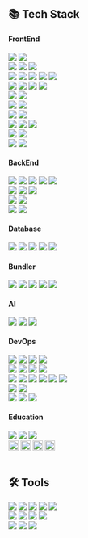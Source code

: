 ## 📚 Tech Stack

#### FrontEnd
<!-- HTML --><a href="https://html.spec.whatwg.org/"><img src="https://img.shields.io/badge/HTML5-E34F26?style=flat&logo=HTML5&logoColor=white" /></a>
<!-- PUG --><a href="https://pugjs.org"><img src="https://img.shields.io/badge/Pug-A86454?style=flat&logo=pug&logoColor=white" /></a>
<br />

<!-- CSS --><a href="https://www.w3.org/Style/CSS/"><img src="https://img.shields.io/badge/CSS3-1572B6?style=flat&logo=CSS3&logoColor=white" /></a>
<!-- SCSS --><a href="https://sass-lang.com"><img src="https://img.shields.io/badge/SCSS-CC6699?style=flat&logo=sass&logoColor=white" /></a>
<!-- Bootstrap --><a href="https://getbootstrap.com"><img src="https://img.shields.io/badge/Bootstrap-7952B3?style=flat&logo=Bootstrap&logoColor=white" /></a>
<br />

<!-- JavaScript --><a href="https://www.ecma-international.org/"><img src="https://img.shields.io/badge/JavaScript-F7DF1E?style=flat&logo=JavaScript&logoColor=white" /></a>
<!-- TypeScript --><a href="https://www.typescriptlang.org"><img src="https://img.shields.io/badge/TypeScript-3178C6?style=flat&logo=TypeScript&logoColor=white" /></a>
<!-- Canvas API --><a href="https://developer.mozilla.org/docs/Web/API/Canvas_API"><img src="https://img.shields.io/badge/Canvas-E72429?style=flat&logo=Canvas&logoColor=white" /></a>
<!-- Three.js --><a href="https://threejs.org/"><img src="https://img.shields.io/badge/Three.js-000000?style=flat&logo=Three.js&logoColor=white" /></a>
<!-- jQuery --><a href="https://jquery.com"><img src="https://img.shields.io/badge/jQuery-0769AD?style=flat&logo=jQuery&logoColor=white" /></a>
<br />

<!-- React --><a href="https://reactjs.org/"><img src="https://img.shields.io/badge/React-58B4CD?style=flat&logo=React&logoColor=white" /></a>
<!-- React Router --><a href="https://reactrouter.com"><img src="https://img.shields.io/badge/React_Router-CA4245?style=flat&logo=React%20router&logoColor=white" /></a>
<!-- React Query --><a href="https://tanstack.com/query/latest"><img src="https://img.shields.io/badge/React_Query-FF4154?style=flat&logo=React%20query&logoColor=white" /></a>
<!-- React Hook Form --><a href="https://react-hook-form.com"><img src="https://img.shields.io/badge/React_Hook_Form-EC5990?style=flat&logo=React%20hook%20form&logoColor=white" /></a>
<br />

<!-- Recoil --><a href="https://recoiljs.org"><img src="https://img.shields.io/badge/Recoil-3578E5?style=flat&logo=Recoil&logoColor=white" /></a>
<!-- Reducx --><a href="https://react-redux.js.org"><img src="https://img.shields.io/badge/Redux-764ABC?style=flat&logo=Redux&logoColor=white" /></a>
<br />

<!-- Styled Components --><a href="https://styled-components.com/"><img src="https://img.shields.io/badge/styled%20components-DB7093?style=flat&logo=Styled%20Components&logoColor=white" /></a>
<!-- Tailwind CSS --><a href="https://tailwindcss.com"><img src="https://img.shields.io/badge/Tailwind-06B6D4?style=flat&logo=tailwindcss&logoColor=white" /></a>
<br />

<!-- React Native --><a href="https://reactnative.dev/"><img src="https://img.shields.io/badge/React Native-58B4CD?style=flat&logo=React&logoColor=white" /></a>
<!-- Next.js --><a href="https://nextjs.org"><img src="https://img.shields.io/badge/Next.js-000000?style=flat&logo=Next.js&logoColor=white" /></a>
<br />

<!-- Vue.js --><a href="https://vuejs.org/"><img src="https://img.shields.io/badge/Vue.js-4FC08D?style=flat&logo=Vue.js&logoColor=white" /></a>
<!-- Vuex --><a href="https://vuex.vuejs.org"><img src="https://img.shields.io/badge/Vuex-33465B?style=flat&logo=Vue.js&logoColor=white" /></a>
<!-- Nuxt.js --><a href="https://nuxt.com"><img src="https://img.shields.io/badge/Nuxt.js-00DC82?style=flat&logo=Nuxt&logoColor=FFFFFF" /></a>
<br />

<!-- Svelte --><a href="https://svelte.dev/"><img src="https://img.shields.io/badge/Svelte-FF3E00?style=flat&logo=Svelte&logoColor=white" /></a>
<!-- Angular --><a href="https://angular.io/"><img src="https://img.shields.io/badge/Angular-DD0031?style=flat&logo=Angular&logoColor=white" /></a>	
<br />

<!-- Dart --><a href="https://dart.dev/"><img src="https://img.shields.io/badge/Dartk-0175C2?style=flat&logo=Dart&logoColor=white" /></a>
<!-- Flutter --><a href="https://flutter.dev/"><img src="https://img.shields.io/badge/Flutter-02569B?style=flat&logo=Flutter&logoColor=white" /></a>


#### BackEnd
<!-- Python --><a href="https://www.python.org/"><img src="https://img.shields.io/badge/Python-3776AB?style=flat&logo=Python&logoColor=white" /></a>
<!-- Django --><a href="https://www.djangoproject.com/"><img src="https://img.shields.io/badge/Django-092E20?style=flat&logo=Django&logoColor=white" /></a>
<!-- Flask --><a href="https://flask.palletsprojects.com/"><img src="https://img.shields.io/badge/Flask-000000?style=flat&logo=Flask&logoColor=white" /></a>
<!-- FastAPI --><a href="https://fastapi.tiangolo.com/"><img src="https://img.shields.io/badge/FastAPI-009688?style=flat&logo=FastAPI&logoColor=white" /></a>
<!-- Selenium --><a href="https://www.selenium.dev/"><img src="https://img.shields.io/badge/Selenium-43B02A?style=flat&logo=Selenium&logoColor=white" /></a>
<br />

<!-- Node.js --><a href="https://nodejs.org/"><img src="https://img.shields.io/badge/Node.js-5FA04E?style=flat&logo=Node.js&logoColor=white" /></a>
<!-- Express.js --><a href="https://expressjs.com/"><img src="https://img.shields.io/badge/Express-000000?style=flat&logo=Express&logoColor=white" /></a>
<!-- NestJS --><a href="https://nestjs.com/"><img src="https://img.shields.io/badge/NestJS-E0234E?style=flat&logo=Nestjs&logoColor=white" /></a>
<br />

<!-- C --><a href="https://devdocs.io/c/"><img src="https://img.shields.io/badge/C-A8B9CC?style=flat&logo=C&logoColor=white" /></a>
<!-- C++ --><a href="https://isocpp.org/"><img src="https://img.shields.io/badge/C++-00599C?style=flat&logo=C&logoColor=white" /></a>
<br />

<!-- Java --><a href="https://www.java.com/"><img src="https://img.shields.io/badge/Java-3D82A1?style=flat&logo=Conda-Forge&logoColor=white" /></a>
<!-- Spring --><a href="https://spring.io/"><img src="https://img.shields.io/badge/Spring-6DB33F?style=flat&logo=Spring&logoColor=white" /></a>

#### Database
<!-- MySQL --><a href="https://www.mysql.com/"><img src="https://img.shields.io/badge/MySQL-4479A1?style=flat&logo=MySQL&logoColor=white" /></a>
<!-- Sqlite --><a href="https://www.sqlite.com/"><img src="https://img.shields.io/badge/Sqlite-003B57?style=flat&logo=SQLite&logoColor=white" /></a>
<!-- MariaDB --><a href="https://mariadb.org/"><img src="https://img.shields.io/badge/MariaDB-BA7157?style=flat&logo=MariaDB&logoColor=white" /></a>
<!-- MongoDB --><a href="https://www.mongodb.com/"><img src="https://img.shields.io/badge/MongoDB-47A248?style=flat&logo=MongoDB&logoColor=white" /></a>
<!-- Oracle-db --><a href="https://www.oracle.com/database/"><img src="https://img.shields.io/badge/Oracle%20SQL-F80000?style=flat&logo=Oracle&logoColor=white" /></a>

#### Bundler
<!-- Webpack --><a href="https://webpack.js.org/"><img src="https://img.shields.io/badge/Webpack-324048?style=flat&logo=Webpack&logoColor=white" /></a>
<!-- Vite --><a href="https://vitejs.dev/"><img src="https://img.shields.io/badge/Vite-646CFF?style=flat&logo=Vite&logoColor=white" /></a>
<!-- Gulp --><a href="https://gulpjs.com/"><img src="https://img.shields.io/badge/Gulp-CF4647?style=flat&logo=Gulp&logoColor=white" /></a>
<!-- Create React App --><a href="https://create-react-app.dev/"><img src="https://img.shields.io/badge/Create%20React%20App-09D3AC?style=flat&logo=Create%20React%20App&logoColor=white" /></a>
<!-- PWA --><a href="https://web.dev/progressive-web-apps/"><img src="https://img.shields.io/badge/PWA-5A0FC8?style=flat&logo=PWA&logoColor=white" /></a>

#### AI
<!-- OpenAI --><a href="https://openai.com/"><img src="https://img.shields.io/badge/OpenAI-000000?style=flat&logo=openai&logoColor=white" /></a>
<!-- Lang Chain --><a href="https://www.langchain.com"><img src="https://img.shields.io/badge/Lang Chain-204544?style=flat&logo=langchain&logoColor=white" /></a>
<!-- Tensor Flow --><a href="https://www.tensorflow.org/"><img src="https://img.shields.io/badge/Tensor Flow-fe6f00?style=flat&logo=tensorflow&logoColor=white" /></a>
<br />

#### DevOps
<!-- Github --><a href="https://github.com/"><img src="https://img.shields.io/badge/GitHub-181717?style=flat&logo=GitHub&logoColor=white" /></a>
<!-- Replit --><a href="https://replit.com/"><img src="https://img.shields.io/badge/Replit-F26207?style=flat&logo=Replit&logoColor=white" /></a>
<!-- Netlify --><a href="https://www.netlify.com/"><img src="https://img.shields.io/badge/netlify-1EC0B1?style=flat&logo=Netlify&logoColor=white" /></a>
<!-- Vercel --><a href="https://vercel.com/"><img src="https://img.shields.io/badge/Vercel-000000?style=flat&logo=Vercel&logoColor=white" /></a>
<br />

<!-- Apache --><a href="https://httpd.apache.org/"><img src="https://img.shields.io/badge/Apache-D32E35?style=flat&logo=Apache&logoColor=white" /></a>
<!-- NGINX --><a href="https://www.nginx.com/"><img src="https://img.shields.io/badge/NGINX-009639?style=flat&logo=NGINX&logoColor=white" /></a>
<!-- Tomcat --><a href="https://tomcat.apache.org/"><img src="https://img.shields.io/badge/Tomcat-F8DC75?style=flat&logo=ApacheTomcat&logoColor=black" /></a>
<!-- IIS --><a href="https://www.iis.net/"><img src="https://img.shields.io/badge/IIS-053E54?style=flat&logo=Microsoft&logoColor=white" /></a>
<br />

<!-- Debian --><a href="https://www.debian.org/"><img src="https://img.shields.io/badge/Debian-A81D33?style=flat&logo=debian&logoColor=White" /></a>
<!-- Ubuntu --><a href="https://ubuntu.com/"><img src="https://img.shields.io/badge/Ubuntu-E95420?style=flat&logo=Ubuntu&logoColor=FFFFFF" /></a>
<!-- Redhat --><a href="https://www.redhat.com/"><img src="https://img.shields.io/badge/Redhat-EE0000?style=flat&logo=Redhat&logoColor=White" /></a>
<!-- Suse --><a href="https://www.suse.com/"><img src="https://img.shields.io/badge/SUSE-0C322C?style=flat&logo=suse&logoColor=White" /></a>
<!-- Kali Linux --><a href="https://www.kali.org/"><img src="https://img.shields.io/badge/Kali%20Linux-FFFFFF?style=flat&logo=kalilinux&logoColor=White" /></a>
<!-- Oracle Linux --><a href="https://www.oracle.com/linux/"><img src="https://img.shields.io/badge/Oracle Linux-F80000?style=flat&logo=Oracle&logoColor=white" /></a>
<br />

<!-- Docker --><a href="https://www.docker.com/"><img src="https://img.shields.io/badge/Docker-2496ED?style=flat&logo=Docker&logoColor=white" /></a>
<!-- Kubernetes --><a href="https://kubernetes.io/"><img src="https://img.shields.io/badge/Kubernetes-326CE5?style=flat&logo=Kubernetes&logoColor=white" /></a>
<br />

<!-- Firebase --><a href="https://firebase.google.com"/><img src="https://img.shields.io/badge/Firebase-DD2C00?style=flat&logo=Firebase&logoColor=white" /></a>
<!-- OCI --><a href="https://www.oracle.com/cloud/"><img src="https://img.shields.io/badge/OCI-F80000?style=flat&logo=Oracle&logoColor=white" /></a>
<!-- AWS --><a href="https://aws.amazon.com/"><img src="https://img.shields.io/badge/AWS-FF9900?style=flat&logo=AmazonAWS&logoColor=white" /></a>	

#### Education
<!-- JayPro --><a href=""><img src="https://img.shields.io/badge/JayPro-252F38?style=flat&logo=JayPro&logoColor=white" /></a>
<!-- Scratch --><a href="https://scratch.mit.edu/"><img src="https://img.shields.io/badge/Scratch-F6A619?style=flat&logo=Scratch&logoColor=white" /></a>
<!-- AppInventor --><a href="https://appinventor.mit.edu/"><img src="https://img.shields.io/badge/AppInventor-8FC200?style=flat&logo=AppInventor&logoColor=white" /></a>
<br />
<!-- Backjun --><a href="https://www.acmicpc.net/"><img src="https://github.com/yonghun16/README_settings/blob/main/images/backjun.png" height=20px /></a>
<!-- Goorm --><a href="https://level.goorm.io/"><img src="https://github.com/yonghun16/README_settings/blob/main/images/goorm.png" height=20px /></a>
<!-- Jungol--><a href="https://www.jungol.co.kr/"><img src="https://github.com/yonghun16/README_settings/blob/main/images/jungol.png" height=20px /></a>
<!-- Programmers --><a href="https://programmers.co.kr/"><img src="https://github.com/yonghun16/README_settings/blob/main/images/programmers.png" height=20px /></a>
<br />
<br />


## 🛠 Tools

<!-- Vim --><a href="https://www.vim.org"><img src="https://img.shields.io/badge/Vim-019733?style=flat&logo=vim&logoColor=white" /></a>
<!-- VScode --><a href="https://code.visualstudio.com/"><img src="https://img.shields.io/badge/Visual%20Studio%20Code-007ACC?style=flat&logo=VisualStudioCode&logoColor=white" /></a>
<!-- Sublime Text --><a href="https://www.sublimetext.com/"><img src="https://img.shields.io/badge/Sublime%20Text-FF9800?style=flat&logo=sublimetext&logoColor=white" /></a>
<!-- Jet Brains --><a href="https://www.jetbrains.com/"><img src="https://img.shields.io/badge/Jet%20Brains-080809?style=flat&logo=jetbrains&logoColor=white" /></a>	
<!-- Eclipes --><a href="https://www.eclipse.org/"><img src="https://img.shields.io/badge/Eclipse%20IDE-2C2255?style=flat&logo=EclipseIDE&logoColor=white" /></a>
<br />

<!-- Gimp --><a href="https://www.gimp.org/"><img src="https://img.shields.io/badge/Gimp-0E2326?style=flat&logo=gimp&logoColor=white" /></a>
<!-- Photopea --><a href="https://www.photopea.com/"><img src="https://img.shields.io/badge/Photopea-18A497?style=flat&logo=photopea&logoColor=white" /></a>
<!-- InkScape --><a href="https://inkscape.org/"><img src="https://img.shields.io/badge/InkScape-191919?style=flat&logo=inkscape&logoColor=white" /></a>
<!-- Blender --><a href="https://www.blender.org"><img src="https://img.shields.io/badge/Blender-E27203?style=flat&logo=blender&logoColor=white" /></a>
<br />

<!-- Figma --><a href="https://www.figma.com"><img src="https://img.shields.io/badge/Figma-F24E1E?style=flat&logo=figma&logoColor=white" /></a>
<!-- Sketch --><a href="https://www.sketch.com/"><img src="https://img.shields.io/badge/Sketch-F4A601?style=flat&logo=Sketch&logoColor=white" /></a>
<!-- miro --><a href="https://miro.com/"><img src="https://img.shields.io/badge/miro-FEDD33?style=flat&logo=miro&logoColor=white" /></a>
<br />
<br />



<!-- https://simpleicons.org/ -->
